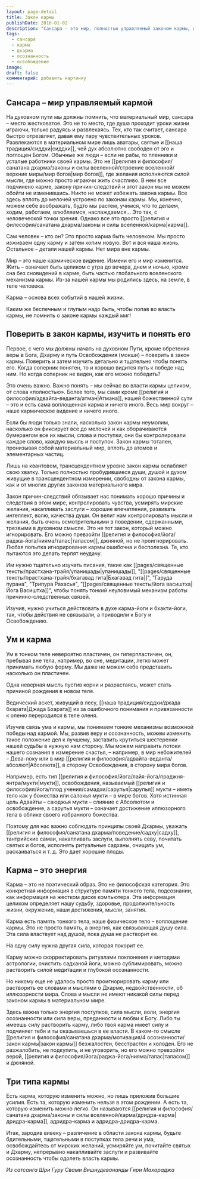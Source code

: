 ```yaml
---
layout: page-detail
title: Закон кармы
publishDate: 2016-01-02
description: "Сансара - это мир, полностью управляемый законом кармы, где каждое событие и состояние обусловлено причинами и следствиями. Освобождение возможно только через осознанность, накопление заслуг, очищение ума и следование Дхарме. Существует три типа кармы: неизменяемая, изменяемая с усилиями и легко изменяемая."
tags:
  - сансара
  - карма
  - дхарма
  - осознанность
  - освобождение
image: 
draft: false
комментарий: добавить картинку
---
```


## Сансара – мир управляемый кармой
На духовном пути мы должны помнить, что материальный мир, сансара – место жестковатое. Это не то место, где душа проходит уроки жизни играючи, только радуясь и развлекаясь. Тех, кто так считает, сансара быстро отрезвляет, давая ему пару чувствительных уроков. Развлекаются в материальном мире лишь аватары, святые и [[наша традиция/сиддхи|сиддхи]], чей дух абсолютно свободен от эго и поглощен Богом. Обычные же люди – если не рабы, то пленники и усталые работники своей кармы. Это не [[религия и философия/санатана дхарма/законы и силы вселенной/строение вселенной/верхние миры/мир богов|мир богов]], где желания исполняются силой мысли, где можно просто играючи жить счастливо. В нем все подчинено карме, закону причин-следствий и этот закон мы не можем обойти не изменившись. Никто не может избежать закона кармы. Все здесь вплоть до мелочей устроено по законам кармы. Мы, конечно, можем себе воображать, будто мы растем, учимся, что то делаем, ходим, работаем, влюбляемся, наслаждаемся... Это так, с человеческой точки зрения. Однако все это просто [[религия и философия/санатана дхарма/законы и силы вселенной/карма|карма]]. 

Сам человек – кто он? Это просто карма быть человеком. Мы просто изживаем одну карму и затем копим новую. Вот и вся наша жизнь. Остальное – детали нашей кармы. Нет мира вне кармы.

Мир – это наше кармическое видение. Измени его и мир изменится. Жить – означает быть целиком с утра до вечера, днем и ночью, кроме сна без сновидений в карме, быть частью глобального вселенского механизма кармы. Из-за нашей кармы мы родились здесь, на земле, в теле человека.

Карма – основа всех событий в нашей жизни.

Каким же беспечным и глупым надо быть, чтобы попав во власть кармы, не помнить о законе кармы каждый миг!

## Поверить в закон кармы, изучить и понять его
Первое, с чего мы должны начать на духовном Пути, кроме обретения веры в Бога, Дхарму и путь Освобождения (мокши) – поверить в закон кармы. Поверить и затем изучить детально и тщательно чтобы понять его. Когда соперник понятен, то и хорошо видится путь к победе над ним. Но когда соперник не виден, как его можно победить? 

Это очень важно. Важно понять – мы сейчас во власти кармы целиком, от слова «полностью». Более того, мы сами кроме [[религия и философия/адвайта-веданта/атман|Атмана]], нашей божественной сути – это и есть сама воплощенная карма и ничего иного. Весь мир вокруг – наше кармическое видение и ничего иного.

Если бы люди только знали, насколько закон кармы неумолим, насколько он фиксирует все до мелочей и как оборачиваются бумерангом все их мысли, слова и поступки, они бы контролировали каждое слово, каждую мысль и поступок. Закон кармы тотален, пронизывая собой материальный мир, вплоть до атомов и элементарных частиц. 

Лишь на квантовом, трансцендентном уровне закон кармы ослабляет свою хватку. Только полностью пробудившиеся души, душой и духом живущие в трансцендентном измерении, свободны от закона кармы, как и от многих других законов материального мира.

Закон причин-следствий обязывает нас понимать хорошо причины и следствия в этом мире, контролировать чувства, усмирять мирские желания, накапливать заслуги – хорошие впечатления, развивать интеллект, волю, качества души. Он велит нам контролировать мысли и желания, быть очень осмотрительными в поведении, сдержанными, трезвыми в духовном смысле. Это не тот закон, который можно игнорировать. Его можно превзойти [[религия и философия/йога/раджа-йога/нияма/тапас|тапасом]], джняной, но не проигнорировать. Любая попытка игнорирования кармы ошибочна и бесполезна. Те, кто пытаются это делать терпят неудачу.

Им нужно тщательно изучать писания, такие как [[pages/священные тексты/прастхана-трайя/упанишады|упанишады]], "[[pages/священные тексты/прастхана-трайя/бхагавад гита|Бхагавад гита]]", "Гаруда пурана", "Трипура Рахасья", "[[pages/священные тексты/йога васиштха|Йога Васиштха]]", чтобы понять тонкий неуловимый механизм работы причинно-следственных связей.

Изучив, нужно учиться действовать в духе карма-йоги и бхакти-йоги, так, чтобы действия не связывали, а приводили к Богу и Освобождению.

## Ум и карма
Ум в тонком теле невероятно пластичен, он гиперпластичен, он, пребывая вне тела, например, во сне, медитации, легко может принимать любую форму. Мы даже не можем себе представить насколько он пластичен.

Одна неверная мысль пустив корни и разрастаясь, может стать причиной рождения в новом теле.

Ведический аскет, живущий в лесу, [[наша традиция/сиддхи/джада бхарата|Джада Бхарата]] из за ошибочного понимания и привязанности к оленю переродился в теле оленя.

Изучив связь ума и кармы, мы понимаем тонкие механизмы возможной победы над кармой. Мы, развив веру и осознанность, можем изменить такое положение дел к лучшему, заставить крутиться шестеренки нашей судьбы в нужную нам сторону. Мы можем направить потоки нашего сознания в измерение счастья, – например, в мир небожителей – Дева-локу или в мир [[религия и философия/адвайта-веданта/абсолют|Абсолюта]], в сторону Освобождения, в сторону мира богов.

Например, есть тип [[религия и философия/йога/лайя-йога/праджня-янтра/мукти|мукти]], освобождения, называемый [[религия и философия/йога/плод учения/самадхи/сарупья|сарупья]] мукти – иметь тело как у божества или салокья мукти – в мире богов. Хотя истинная цель Адвайты – саюджья мукти – слияние с Абсолютом и освобождение, а сарупья мукти – означает достижение иллюзорного тела в облике своего избранного божества.

Поэтому для нас важно соблюдать принципы своей Дхармы, уважать [[религия и философия/санатана дхарма/поведение/садху|садху]], тантрийские самаи, накапливать заслуги, выполнять севу, почитать святых и богов, исполнять ритуальные садханы, очищать ум, раскаиваться и т. д. Это дает хорошие плоды.

## Карма – это энергия
Карма – это не поэтический образ. Это не философская категория. Это конкретная информация в структуре памяти тонкого тела, подсознании, как информация на жестком диске компьютера. Эта информация целиком определяет нашу судьбу, здоровье, продолжительность жизни, окружение, наши достижения, мысли, занятия.

Карма есть память тонкого тела, наше физическое тело – воплощение кармы. Это не просто память, а энергия, как связывающая душу сила. Эта сила властвует над душой, пока душа не растворит ее. 

На одну силу нужна другая сила, которая покорит ее.

Карму можно скорректировать ритуалами поклонения и методами астрологии, очистить садханой йоги, можно сублимировать, можно растворить силой медитации и глубокой осознанности.

Но никому еще не удалось просто проигнорировать карму или растворить ее словами и мыслями о Дхарме, недвойственности, об иллюзорности мира. Слова и мысли не имеют никакой силы перед законом кармы в материальном мире.

Здесь важна только энергия поступков, сила мысли, воли, энергия осознанности или сила веры, преданности и любви к Богу. Либо ты имеешь силу растворить карму, либо твоя карма имеет силу и подчиняет тебя и ты оказываешься в ее власти. В каком-то смысле [[религия и философия/санатана дхарма/мотивация/4 осознанности/закон кармы|закон кармы]] безжалостен, бесстрастен и холоден. Его не разжалобить, не подкупить, и не уговорить, но его можно превзойти верой, [[религия и философия/йога/раджа-йога/нияма/тапас|тапасом]] и джняной.

## Три типа кармы
Есть карма, которую изменить можно, но лишь приложив большие усилия. Есть та, которую изменить нельзя в этом рождении. А есть та, которую изменить можно легко. Он называются [[религия и философия/санатана дхарма/законы и силы вселенной/карма/дридра-карма|дридра-карма]], адридра-карма и адридра-дридра-карма.

Итак, зародив вивеку – различение в области закона кармы, будьте бдительными, тщательными в поступках тела речи и ума, освобождайтесь от мирских желаний, усмиряйте ум, почитайте святых и Дхарму, непрерывно накапливайте заслуги и развивайте осознанность чтобы одолеть власть кармы.

*Из сатсанга Шри Гуру Свами Вишнудевананды Гири Махараджа*

